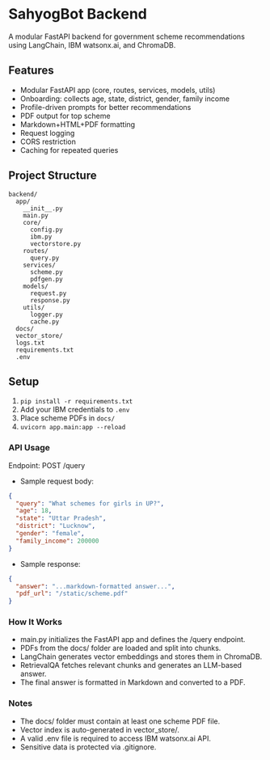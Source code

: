 # SahyogBot Backend

A modular FastAPI backend for government scheme recommendations using LangChain, IBM watsonx.ai, and ChromaDB.

## Features
- Modular FastAPI app (core, routes, services, models, utils)
- Onboarding: collects age, state, district, gender, family income
- Profile-driven prompts for better recommendations
- PDF output for top scheme
- Markdown+HTML+PDF formatting
- Request logging
- CORS restriction
- Caching for repeated queries

## Project Structure
```
backend/
  app/
    __init__.py
    main.py
    core/
      config.py
      ibm.py
      vectorstore.py
    routes/
      query.py
    services/
      scheme.py
      pdfgen.py
    models/
      request.py
      response.py
    utils/
      logger.py
      cache.py
  docs/
  vector_store/
  logs.txt
  requirements.txt
  .env
```

## Setup
1. `pip install -r requirements.txt`
2. Add your IBM credentials to `.env`
3. Place scheme PDFs in `docs/`
4. `uvicorn app.main:app --reload`

### API Usage
Endpoint: POST /query

- Sample request body:

```json
{
  "query": "What schemes for girls in UP?",
  "age": 18,
  "state": "Uttar Pradesh",
  "district": "Lucknow",
  "gender": "female",
  "family_income": 200000
}
```
- Sample response:

```json
{
  "answer": "...markdown-formatted answer...",
  "pdf_url": "/static/scheme.pdf"
}
```
### How It Works
- main.py initializes the FastAPI app and defines the /query endpoint.
- PDFs from the docs/ folder are loaded and split into chunks.
- LangChain generates vector embeddings and stores them in ChromaDB.
- RetrievalQA fetches relevant chunks and generates an LLM-based answer.
- The final answer is formatted in Markdown and converted to a PDF.


### Notes
- The docs/ folder must contain at least one scheme PDF file.
- Vector index is auto-generated in vector_store/.
- A valid .env file is required to access IBM watsonx.ai API.
- Sensitive data is protected via .gitignore.
